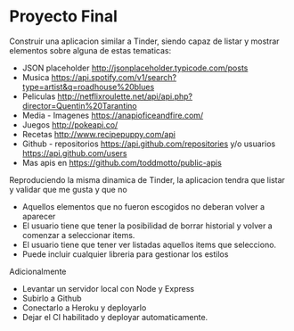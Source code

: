 # Proyecto Final

Construir una aplicacion similar a Tinder, siendo capaz de listar y mostrar elementos sobre alguna de estas tematicas:

* JSON placeholder http://jsonplaceholder.typicode.com/posts
* Musica https://api.spotify.com/v1/search?type=artist&q=roadhouse%20blues
* Peliculas http://netflixroulette.net/api/api.php?director=Quentin%20Tarantino
* Media - Imagenes https://anapioficeandfire.com/
* Juegos http://pokeapi.co/
* Recetas http://www.recipepuppy.com/api
* Github - repositorios https://api.github.com/repositories y/o usuarios https://api.github.com/users
* Mas apis en https://github.com/toddmotto/public-apis

Reproduciendo la misma dinamica de Tinder, la aplicacion tendra que listar y validar que me gusta y que no

* Aquellos elementos que no fueron escogidos no deberan volver a aparecer
* El usuario tiene que tener la posibilidad de borrar historial y volver a comenzar a seleccionar items.
* El usuario tiene que tener ver listadas aquellos items que selecciono.
* Puede incluir cualquier libreria para gestionar los estilos

Adicionalmente

* Levantar un servidor local con Node y Express
* Subirlo a Github
* Conectarlo a Heroku y deployarlo
* Dejar el CI habilitado y deployar automaticamente.
